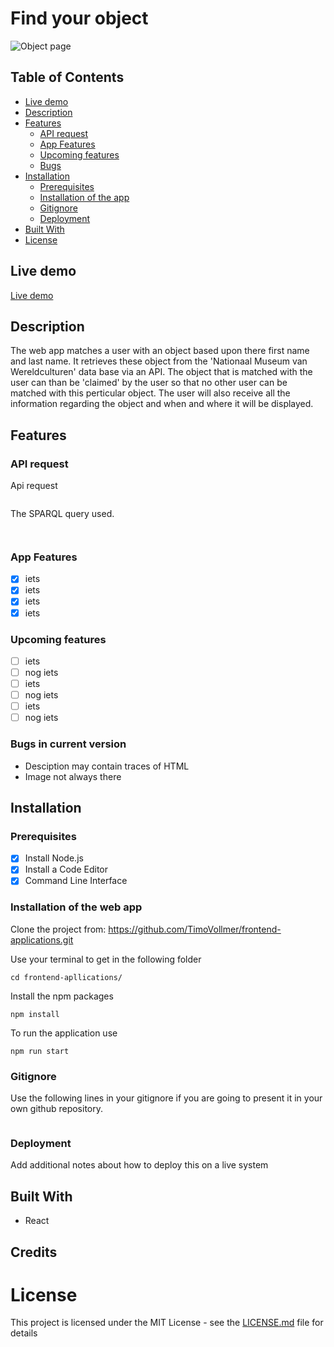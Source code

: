 # Find your object

![Object page](https://user-images.githubusercontent.com/14195114/67972637-5eff2800-fc0f-11e9-9802-104d22060551.png
)

## Table of Contents
- [Live demo](#Live-demo)
- [Description](#Description)
- [Features](#Features)
  - [API request](#API-request)
  - [App Features](#App-Features)
  - [Upcoming features](#Upcoming-features)
  - [Bugs](#Bugs-in-current-version)
- [Installation](#Installation)
  - [Prerequisites](#Prerequisites)
  - [Installation of the app](#Installation-of-the-web-app)
  - [Gitignore](#Gitignore)
  - [Deployment](#Deployment) 
- [Built With](#Built-With)
- [License](#License)
  
## Live demo

[Live demo](https://github.com/TimoVollmer/frontend-applications.git)

## Description 
The web app matches a user with an object based upon there first name and last name. It retrieves these object from the 'Nationaal Museum van Wereldculturen' data base via an API. The object that is matched with the user can than be 'claimed' by the user so that no other user can be matched with this perticular object. The user will also receive all the information regarding the object and when and where it will be displayed. 

## Features 

### API request

Api request


```

```

The SPARQL query used.

```SPARQL
       
```

### App Features 

- [x] iets
- [x] iets
- [x] iets
- [x] iets

### Upcoming features

- [ ] iets
- [ ] nog iets
- [ ] iets
- [ ] nog iets
- [ ] iets
- [ ] nog iets

### Bugs in current version

- Desciption may contain traces of HTML
- Image not always there

## Installation 

### Prerequisites

- [x] Install Node.js
- [x] Install a Code Editor
- [x] Command Line Interface

### Installation of the web app

Clone the project from: https://github.com/TimoVollmer/frontend-applications.git

Use your terminal to get in the following folder
```
cd frontend-apllications/
```
Install the npm packages
```
npm install
```
To run the application use
```
npm run start
```


### Gitignore
Use the following lines in your gitignore if you are going to present it in your own github repository.
```

```
### Deployment

Add additional notes about how to deploy this on a live system


## Built With

* React

## Credits


# License

This project is licensed under the MIT License - see the [LICENSE.md](LICENSE.md) file for details

